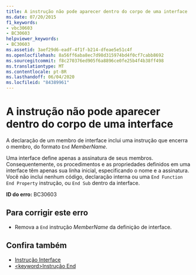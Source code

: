 ```yaml
---
title: A instrução não pode aparecer dentro do corpo de uma interface
ms.date: 07/20/2015
f1_keywords:
- vbc30603
- BC30603
helpviewer_keywords:
- BC30603
ms.assetid: 3aef29d6-eadf-4f1f-b214-dfeae5e51c4f
ms.openlocfilehash: 8a56ff6aba8ec7d98d315974bd4f0cf7cabb8692
ms.sourcegitcommit: f8c270376ed905f6a8896ce0fe25b4f4b38ff498
ms.translationtype: MT
ms.contentlocale: pt-BR
ms.lasthandoff: 06/04/2020
ms.locfileid: "84389961"
---
```

# <a name="statement-cannot-appear-within-an-interface-body"></a>A instrução não pode aparecer dentro do corpo de uma interface
A declaração de um membro de interface inclui uma instrução que encerra o membro, do formato `End` *MemberName*.  
  
 Uma interface define apenas a assinatura de seus membros. Consequentemente, os procedimentos e as propriedades definidos em uma interface têm apenas sua linha inicial, especificando o nome e a assinatura. Você não inclui nenhum código, declaração interna ou uma `End Function` `End Property` instrução, ou `End Sub` dentro da interface.  
  
 **ID do erro:** BC30603  
  
## <a name="to-correct-this-error"></a>Para corrigir este erro  
  
- Remova a `End` instrução *MemberName* da definição de interface.  
  
## <a name="see-also"></a>Confira também

- [Instrução Interface](../language-reference/statements/interface-statement.md)
- [\<keyword>Instrução End](../language-reference/statements/end-keyword-statement.md)
